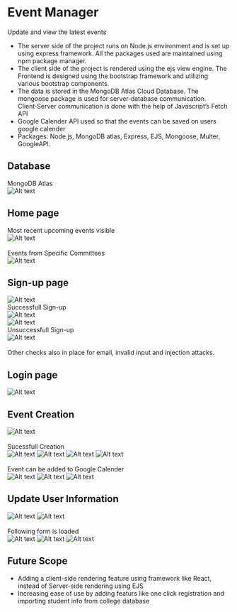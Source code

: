 # Event Manager
Update and view the latest events
* The server side of the project runs on Node.js environment and is set up using express framework. All the packages used are maintained using npm package manager.
* The client side of the project is rendered using the ejs view engine. The Frontend is designed using the bootstrap framework and utilizing various bootstrap components.
* The data is stored in the MongoDB Atlas Cloud Database. The mongoose package is used for server‑database communication. Client‑Server communication is done with the help of Javascript’s Fetch API
* Google Calender API used so that the events can be saved on users google calender
* Packages: Node.js, MongoDB atlas, Express, EJS, Mongoose, Multer, GoogleAPI.

## Database
MongoDB Atlas<br>
![Alt text](images/db.png "Title")<br>

## Home page
Most recent upcoming events visible<br>
![Alt text](images/home.png "Title")<br>
<br>
Events from Specific Committees<br>
![Alt text](images/committees.png "Title")<br>

## Sign-up page
![Alt text](images/su.png "Title")<br>
Successfull Sign-up<br>
![Alt text](images/sus.png "Title")<br>
![Alt text](images/susd.png "Title")<br>
Unsuccessfull Sign-up<br>
![Alt text](images/suu.png "Title")<br>
<br>
Other checks also in place for email, invalid input and injection attacks.

## Login page
![Alt text](images/login.png "Title")

## Event Creation
![Alt text](images/add.png "Title")<br>
<br>
Sucessfull Creation<br>
![Alt text](images/adds.png "Title")
![Alt text](images/addsd.png "Title")
![Alt text](images/addsh1.png "Title")
![Alt text](images/addsh2.png "Title")<br>
<br>
Event can be added to Google Calender<br>
![Alt text](images/addc.png "Title")
![Alt text](images/addcs.png "Title")
![Alt text](images/addcsc.png "Title")

## Update User Information
![Alt text](images/u.png "Title")
![Alt text](images/us.png "Title")<br>
<br>
Following form is loaded<br>
![Alt text](images/usc.png "Title")
![Alt text](images/uscs.png "Title")
![Alt text](images/uscsd.png "Title")

## Future Scope
* Adding a client-side rendering feature using framework like React, instead of Server-side rendering using EJS
* Increasing ease of use by adding featurs like one click registration and importing student info from college database 